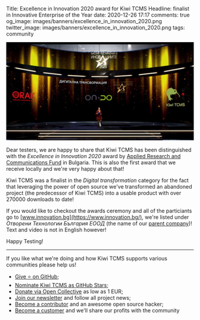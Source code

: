 Title: Excellence in Innovation 2020 award for Kiwi TCMS
Headline: finalist in Innovative Enterprise of the Year
date: 2020-12-26 17:17
comments: true
og_image: images/banners/excellence_in_innovation_2020.png
twitter_image: images/banners/excellence_in_innovation_2020.png
tags: community


!["Virtual show screen"](/images/finalists_innovationbg.png "Virtual show screen")

Dear testers, we are happy to share that Kiwi TCMS has been distinguished
with the *Excellence in Innovation 2020* award by
[Applied Research and Communications Fund](http://www.arcfund.net/) in Bulgaria.
This is also the first award that we receive locally and we're very happy
about that!

Kiwi TCMS was a finalist in the *Digital transformation* category for the fact
that leveraging the power of open source we've transformed an abandoned project
(the predecessor of Kiwi TCMS) into a usable product with over 270000 downloads
to date!

If you would like to checkout the awards ceremony and all of the particiants
go to [www.innovation.bg](https://www.innovation.bg/), we're listed under
*Отворени Технологии България ЕООД*
(the name of our [parent company]({filename}pages/legal.markdown))!
Text and video is not in English however!


Happy Testing!


---

If you like what we're doing and how Kiwi TCMS supports various communities
please help us!

- [Give ⭐ on GitHub](https://github.com/kiwitcms/Kiwi/stargazers);
- [Nominate Kiwi TCMS as GitHub Stars]({filename}2020-09-04-nominate-github-star.markdown);
- [Donate via Open Collective](https://opencollective.com/kiwitcms/donate) as low as 1 EUR;
- [Join our newsletter](https://kiwitcms.us17.list-manage.com/subscribe/post?u=9b57a21155a3b7c655ae8f922&id=c970a37581)
  and follow all project news;
- [Become a contributor](https://kiwitcms.readthedocs.io/en/latest/contribution.html) and an awesome open source hacker;
- [Become a customer](/#subscriptions) and we'll share our profits with the community
